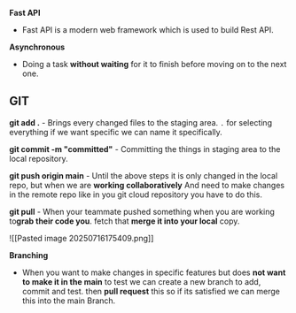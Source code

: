 
**Fast API**
- Fast API is a modern web framework which is used to build Rest API.

**Asynchronous**
- Doing a task **without waiting** for it to finish before moving on to the next one.
## GIT ##

**git add .** -  Brings every changed files to the staging area. `.` for selecting everything if we want specific we can name it specifically.

**git commit -m "committed"**  - Committing the things in staging area to the local repository.

**git push origin main** -  Until the above steps it is only changed in the local repo,
but when we are **working collaboratively** And need to make changes in the remote repo like in you git cloud repository you have to do this.

**git pull** -  When your teammate pushed something when you are working to**grab their code you**. fetch that **merge it into your local** copy. 

![[Pasted image 20250716175409.png]]


**Branching**
- When you want to make changes in specific features but does **not want to make it in the main** to test we can create a new branch to add, commit and test. then **pull request** this so if its satisfied we can merge this into the main Branch.



